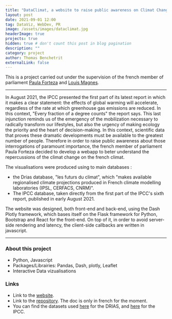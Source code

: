 ```yaml
---
title: "DataClimat, a website to raise public awareness on Climat Changes "
layout: post
date: 2021-09-01 12:00
tag: DataViz, WebDev, PR
image: /assets/images/dataclimat.jpg
headerImage: true
projects: true
hidden: true # don't count this post in blog pagination
description: ""
category: project
author: Thomas Benchetrit
externalLink: false
---
```


This is a project carried out under the supervision of the french member of parliament [Paula Forteza](https://www.linkedin.com/in/paula-forteza-07191895/) and [Louis Magnes](https://www.linkedin.com/in/louis-magnes-91b35169/).

---

In August 2021, the IPCC presented the first part of its latest report in which it makes a clear statement: the effects of global warming will accelerate, regardless of the rate at which greenhouse gas emissions are reduced. In this context, "Every fraction of a degree counts" the report says. This last injunction reminds us of the emergency of the mobilization necessary to radically transform our lifestyles, but also the urgency of making ecology the priority and the heart of decision-making. In this context, scientific data that proves these dramatic developments must be available to the greatest number of people. 
Therefore in order to raise public awareness about those interrogations of paramount importance, the french member of parliament Paula Forteza decided to develop a webapp to beter understand the repercussions of the climat change on the french climat.

The visualisations were produced using to main databases : 
- the Drias database, "les futurs du climat", which "makes available regionalised climate projections produced in French climate modelling laboratories (IPSL, CERFACS, CNRM)". 
- The IPCC database,  taken directly from the first part of the IPCC's sixth report, published in early August 2021. 


The website was designed, both front-end and back-end, using the Dash Plotly framework, which bases itself on the Flask framework for Python, Bootstrap and React for the front-end. On top of it, in order to avoid server-side rendering and latency, the client-side callbacks are written in javascript.

---

### About this project
* Python, Javascript
* Packages/Librairies: Pandas, Dash, plotly, Leaflet
* Interactive Data vizualisations


### Links
* Link to the [website](https://www.dataclimat.fr/). 
* Link to the [repository](https://github.com/ThomasBench/DataClimat). The doc is only in french for the moment.
* You can find the datasets used [here](http://www.drias-climat.fr/) for the DRIAS, and [here](https://www.ipcc.ch/report/ar6/wg1/) for the IPCC.
